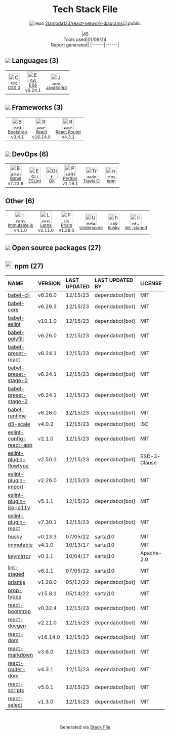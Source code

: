 <!--
&lt;--- Readme.md Snippet without images Start ---&gt;
## Tech Stack
2lambda123/react-network-diagrams is built on the following main stack:

- [React](https://reactjs.org/) – Javascript UI Libraries
- [Bootstrap](http://getbootstrap.com/) – Front-End Frameworks
- [Underscore](http://underscorejs.org/) – Javascript Utilities & Libraries
- [JavaScript](https://developer.mozilla.org/en-US/docs/Web/JavaScript) – Languages
- [Babel](http://babeljs.io/) – JavaScript Compilers
- [Immutable.js](http://facebook.github.io/immutable-js/) – Javascript Utilities & Libraries
- [ESLint](http://eslint.org/) – Code Review
- [React Router](https://github.com/rackt/react-router) – JavaScript Framework Components
- [ES6](http://www.ecma-international.org/ecma-262/6.0/) – Languages
- [Lerna](https://lerna.js.org/) – Javascript Utilities & Libraries
- [Prettier](https://prettier.io/) – Code Review
- [Prism](https://prismjs.com/) – Javascript Utilities & Libraries
- [Travis CI](http://travis-ci.com/) – Continuous Integration

Full tech stack [here](/techstack.md)

&lt;--- Readme.md Snippet without images End ---&gt;

&lt;--- Readme.md Snippet with images Start ---&gt;
## Tech Stack
2lambda123/react-network-diagrams is built on the following main stack:

- <img width='25' height='25' src='https://img.stackshare.io/service/1020/OYIaJ1KK.png' alt='React'/> [React](https://reactjs.org/) – Javascript UI Libraries
- <img width='25' height='25' src='https://img.stackshare.io/service/1101/C9QJ7V3X.png' alt='Bootstrap'/> [Bootstrap](http://getbootstrap.com/) – Front-End Frameworks
- <img width='25' height='25' src='https://img.stackshare.io/service/1150/underscore-js.png' alt='Underscore'/> [Underscore](http://underscorejs.org/) – Javascript Utilities & Libraries
- <img width='25' height='25' src='https://img.stackshare.io/service/1209/javascript.jpeg' alt='JavaScript'/> [JavaScript](https://developer.mozilla.org/en-US/docs/Web/JavaScript) – Languages
- <img width='25' height='25' src='https://img.stackshare.io/service/2739/-1wfGjNw.png' alt='Babel'/> [Babel](http://babeljs.io/) – JavaScript Compilers
- <img width='25' height='25' src='https://img.stackshare.io/no-img-open-source.png' alt='Immutable.js'/> [Immutable.js](http://facebook.github.io/immutable-js/) – Javascript Utilities & Libraries
- <img width='25' height='25' src='https://img.stackshare.io/service/3337/Q4L7Jncy.jpg' alt='ESLint'/> [ESLint](http://eslint.org/) – Code Review
- <img width='25' height='25' src='https://img.stackshare.io/service/3350/8261421.png' alt='React Router'/> [React Router](https://github.com/rackt/react-router) – JavaScript Framework Components
- <img width='25' height='25' src='https://img.stackshare.io/service/4109/16407404782_8b9c57eab3.jpg' alt='ES6'/> [ES6](http://www.ecma-international.org/ecma-262/6.0/) – Languages
- <img width='25' height='25' src='https://img.stackshare.io/service/6207/OwqAUSQi_400x400.jpg' alt='Lerna'/> [Lerna](https://lerna.js.org/) – Javascript Utilities & Libraries
- <img width='25' height='25' src='https://img.stackshare.io/service/7035/default_66f265943abed56bcdbfca1c866a4261b1fbb063.jpg' alt='Prettier'/> [Prettier](https://prettier.io/) – Code Review
- <img width='25' height='25' src='https://img.stackshare.io/service/10010/Screen_Shot_2012-07-31_at_21.57.03__400x400.png' alt='Prism'/> [Prism](https://prismjs.com/) – Javascript Utilities & Libraries
- <img width='25' height='25' src='https://img.stackshare.io/service/460/Lu6cGu0z_400x400.png' alt='Travis CI'/> [Travis CI](http://travis-ci.com/) – Continuous Integration

Full tech stack [here](/techstack.md)

&lt;--- Readme.md Snippet with images End ---&gt;
-->
<div align="center">

# Tech Stack File
![](https://img.stackshare.io/repo.svg "repo") [2lambda123/react-network-diagrams](https://github.com/2lambda123/react-network-diagrams)![](https://img.stackshare.io/public_badge.svg "public")
<br/><br/>
|45<br/>Tools used|01/09/24 <br/>Report generated|
|------|------|
</div>

## <img src='https://img.stackshare.io/languages.svg'/> Languages (3)
<table><tr>
  <td align='center'>
  <img width='36' height='36' src='https://img.stackshare.io/service/6727/css.png' alt='CSS 3'>
  <br>
  <sub><a href="https://developer.mozilla.org/en-US/docs/Web/CSS/CSS3">CSS 3</a></sub>
  <br>
  <sub></sub>
</td>

<td align='center'>
  <img width='36' height='36' src='https://img.stackshare.io/service/4109/16407404782_8b9c57eab3.jpg' alt='ES6'>
  <br>
  <sub><a href="http://www.ecma-international.org/ecma-262/6.0/">ES6</a></sub>
  <br>
  <sub>v6.24.1</sub>
</td>

<td align='center'>
  <img width='36' height='36' src='https://img.stackshare.io/service/1209/javascript.jpeg' alt='JavaScript'>
  <br>
  <sub><a href="https://developer.mozilla.org/en-US/docs/Web/JavaScript">JavaScript</a></sub>
  <br>
  <sub></sub>
</td>

</tr>
</table>

## <img src='https://img.stackshare.io/frameworks.svg'/> Frameworks (3)
<table><tr>
  <td align='center'>
  <img width='36' height='36' src='https://img.stackshare.io/service/1101/C9QJ7V3X.png' alt='Bootstrap'>
  <br>
  <sub><a href="http://getbootstrap.com/">Bootstrap</a></sub>
  <br>
  <sub>v3.4.1</sub>
</td>

<td align='center'>
  <img width='36' height='36' src='https://img.stackshare.io/service/1020/OYIaJ1KK.png' alt='React'>
  <br>
  <sub><a href="https://reactjs.org/">React</a></sub>
  <br>
  <sub>v16.14.0</sub>
</td>

<td align='center'>
  <img width='36' height='36' src='https://img.stackshare.io/service/3350/8261421.png' alt='React Router'>
  <br>
  <sub><a href="https://github.com/rackt/react-router">React Router</a></sub>
  <br>
  <sub>v4.3.1</sub>
</td>

</tr>
</table>

## <img src='https://img.stackshare.io/devops.svg'/> DevOps (6)
<table><tr>
  <td align='center'>
  <img width='36' height='36' src='https://img.stackshare.io/service/2739/-1wfGjNw.png' alt='Babel'>
  <br>
  <sub><a href="http://babeljs.io/">Babel</a></sub>
  <br>
  <sub>v7.23.6</sub>
</td>

<td align='center'>
  <img width='36' height='36' src='https://img.stackshare.io/service/3337/Q4L7Jncy.jpg' alt='ESLint'>
  <br>
  <sub><a href="http://eslint.org/">ESLint</a></sub>
  <br>
  <sub></sub>
</td>

<td align='center'>
  <img width='36' height='36' src='https://img.stackshare.io/service/1046/git.png' alt='Git'>
  <br>
  <sub><a href="http://git-scm.com/">Git</a></sub>
  <br>
  <sub></sub>
</td>

<td align='center'>
  <img width='36' height='36' src='https://img.stackshare.io/service/7035/default_66f265943abed56bcdbfca1c866a4261b1fbb063.jpg' alt='Prettier'>
  <br>
  <sub><a href="https://prettier.io/">Prettier</a></sub>
  <br>
  <sub>v1.19.1</sub>
</td>

<td align='center'>
  <img width='36' height='36' src='https://img.stackshare.io/service/460/Lu6cGu0z_400x400.png' alt='Travis CI'>
  <br>
  <sub><a href="http://travis-ci.com/">Travis CI</a></sub>
  <br>
  <sub></sub>
</td>

<td align='center'>
  <img width='36' height='36' src='https://img.stackshare.io/service/1120/lejvzrnlpb308aftn31u.png' alt='npm'>
  <br>
  <sub><a href="https://www.npmjs.com/">npm</a></sub>
  <br>
  <sub></sub>
</td>

</tr>
</table>

## Other (6)
<table><tr>
  <td align='center'>
  <img width='36' height='36' src='https://img.stackshare.io/no-img-open-source.png' alt='Immutable.js'>
  <br>
  <sub><a href="http://facebook.github.io/immutable-js/">Immutable.js</a></sub>
  <br>
  <sub>v4.1.0</sub>
</td>

<td align='center'>
  <img width='36' height='36' src='https://img.stackshare.io/service/6207/OwqAUSQi_400x400.jpg' alt='Lerna'>
  <br>
  <sub><a href="https://lerna.js.org/">Lerna</a></sub>
  <br>
  <sub>v2.11.0</sub>
</td>

<td align='center'>
  <img width='36' height='36' src='https://img.stackshare.io/service/10010/Screen_Shot_2012-07-31_at_21.57.03__400x400.png' alt='Prism'>
  <br>
  <sub><a href="https://prismjs.com/">Prism</a></sub>
  <br>
  <sub>v1.28.0</sub>
</td>

<td align='center'>
  <img width='36' height='36' src='https://img.stackshare.io/service/1150/underscore-js.png' alt='Underscore'>
  <br>
  <sub><a href="http://underscorejs.org/">Underscore</a></sub>
  <br>
  <sub></sub>
</td>

<td align='center'>
  <img width='36' height='36' src='https://img.stackshare.io/service/9527/5502029.jpeg' alt='husky'>
  <br>
  <sub><a href="https://github.com/typicode/husky">husky</a></sub>
  <br>
  <sub></sub>
</td>

<td align='center'>
  <img width='36' height='36' src='https://img.stackshare.io/service/10577/11071.jpeg' alt='lint-staged'>
  <br>
  <sub><a href="https://github.com/okonet/lint-staged">lint-staged</a></sub>
  <br>
  <sub></sub>
</td>

</tr>
</table>


## <img src='https://img.stackshare.io/group.svg' /> Open source packages (27)</h2>

## <img width='24' height='24' src='https://img.stackshare.io/service/1120/lejvzrnlpb308aftn31u.png'/> npm (27)

|NAME|VERSION|LAST UPDATED|LAST UPDATED BY|LICENSE|VULNERABILITIES|
|:------|:------|:------|:------|:------|:------|
|[babel-cli](https://www.npmjs.com/babel-cli)|v6.26.0|12/15/23|dependabot[bot] |MIT|N/A|
|[babel-core](https://www.npmjs.com/babel-core)|v6.26.3|12/15/23|dependabot[bot] |MIT|N/A|
|[babel-eslint](https://www.npmjs.com/babel-eslint)|v10.1.0|12/15/23|dependabot[bot] |MIT|N/A|
|[babel-polyfill](https://www.npmjs.com/babel-polyfill)|v6.26.0|12/15/23|dependabot[bot] |MIT|N/A|
|[babel-preset-react](https://www.npmjs.com/babel-preset-react)|v6.24.1|12/15/23|dependabot[bot] |MIT|N/A|
|[babel-preset-stage-0](https://www.npmjs.com/babel-preset-stage-0)|v6.24.1|12/15/23|dependabot[bot] |MIT|N/A|
|[babel-preset-stage-2](https://www.npmjs.com/babel-preset-stage-2)|v6.24.1|12/15/23|dependabot[bot] |MIT|N/A|
|[babel-runtime](https://www.npmjs.com/babel-runtime)|v6.26.0|12/15/23|dependabot[bot] |MIT|N/A|
|[d3-scale](https://www.npmjs.com/d3-scale)|v4.0.2|12/15/23|dependabot[bot] |ISC|N/A|
|[eslint-config-react-app](https://www.npmjs.com/eslint-config-react-app)|v2.1.0|12/15/23|dependabot[bot] |MIT|N/A|
|[eslint-plugin-flowtype](https://www.npmjs.com/eslint-plugin-flowtype)|v2.50.3|12/15/23|dependabot[bot] |BSD-3-Clause|N/A|
|[eslint-plugin-import](https://www.npmjs.com/eslint-plugin-import)|v2.26.0|12/15/23|dependabot[bot] |MIT|N/A|
|[eslint-plugin-jsx-a11y](https://www.npmjs.com/eslint-plugin-jsx-a11y)|v5.1.1|12/15/23|dependabot[bot] |MIT|N/A|
|[eslint-plugin-react](https://www.npmjs.com/eslint-plugin-react)|v7.30.1|12/15/23|dependabot[bot] |MIT|N/A|
|[husky](https://www.npmjs.com/husky)|v0.13.3|07/05/22|sartaj10 |MIT|N/A|
|[immutable](https://www.npmjs.com/immutable)|v4.1.0|10/13/17|sartaj10 |MIT|N/A|
|[keymirror](https://www.npmjs.com/keymirror)|v0.1.1|10/04/17|sartaj10 |Apache-2.0|N/A|
|[lint-staged](https://www.npmjs.com/lint-staged)|v6.1.1|07/05/22|sartaj10 |MIT|N/A|
|[prismjs](https://www.npmjs.com/prismjs)|v1.28.0|05/12/22|dependabot[bot] |MIT|N/A|
|[prop-types](https://www.npmjs.com/prop-types)|v15.8.1|05/14/22|sartaj10 |MIT|N/A|
|[react-bootstrap](https://www.npmjs.com/react-bootstrap)|v0.32.4|12/15/23|dependabot[bot] |MIT|N/A|
|[react-docgen](https://www.npmjs.com/react-docgen)|v2.21.0|12/15/23|dependabot[bot] |MIT|N/A|
|[react-dom](https://www.npmjs.com/react-dom)|v16.14.0|12/15/23|dependabot[bot] |MIT|N/A|
|[react-markdown](https://www.npmjs.com/react-markdown)|v3.6.0|12/15/23|dependabot[bot] |MIT|N/A|
|[react-router-dom](https://www.npmjs.com/react-router-dom)|v4.3.1|12/15/23|dependabot[bot] |MIT|N/A|
|[react-scripts](https://www.npmjs.com/react-scripts)|v5.0.1|12/15/23|dependabot[bot] |MIT|N/A|
|[react-select](https://www.npmjs.com/react-select)|v1.3.0|12/15/23|dependabot[bot] |MIT|N/A|

<br/>
<div align='center'>

Generated via [Stack File](https://github.com/marketplace/stack-file)

